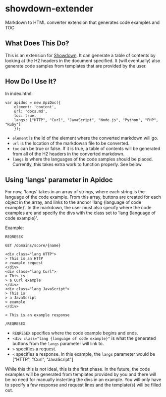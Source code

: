 showdown-extender
=================

Markdown to HTML converter extension that generates code examples and TOC

What Does This Do?
---

This is an extension for [Showdown](https://github.com/coreyti/showdown). It can generate a table of contents by looking at the H2 headers in the document specified. It (will eventually) also generate code samples from templates that are provided by the user. 

How Do I Use It?
---

In index.html:

	var apidoc = new ApiDoc({
    	element: 'content', 
		url: 'docs.md',
		toc: true,
		langs: ["HTTP", "Curl", "JavaScript", "Node.js", "Python", "PHP", "Ruby"] 
    	});

* `element` is the id of the element where the converted markdown will go.
* `url` is the location of the markdowsn file to be converted.
* `toc` can be true or false. If it is true, a table of contents will be generated from all of the H2 headers in the converted markdown.
* `langs` is where the languages of the code samples should be placed. Currently, this takes extra work to function properly. See below.

Using 'langs' parameter in Apidoc
---

For now, 'langs' takes in an array of strings, where each string is the language of the code example. From this array, buttons are created for each object in the array, and links to the anchor 'lang {language of code example}'. In the markdown, the user must also specify where the code examples are and specify the divs with the class set to 'lang {language of code example}'.

Example:


	REQRESEX

	GET /domains/score/{name}

	<div class="lang HTTP">
	> This is an HTTP 
	> example request
	</div>
	<div class="lang Curl">
	> This is 
	> a Curl example 
	</div>
	<div class="lang JavaScript">
	> This is 
	> a JavaScript
	> example
	</div>

	< This is an example response

	/REQRESEX


* `REQRESEX` specifies where the code example begins and ends.
* `<div class="lang {language of code example}"` is what the generated buttons from the `langs` parameter will link to.
* `>` specifies a request.
* `<` specifies a response.
In this example, the `langs` parameter would be ["HTTP", "Curl", "JavaScript"]

While this this is not ideal, this is the first phase. In the future, the code examples will be generated from templates provided by you and there will be no need for manually insterting the divs in an example. You will only have to specify a few response and request lines and the template(s) will be filled out.


 
